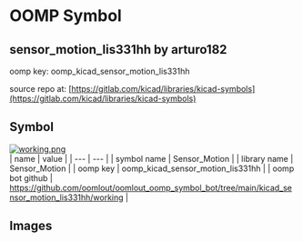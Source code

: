 # OOMP Symbol  
## sensor_motion_lis331hh  by arturo182  
  
oomp key: oomp_kicad_sensor_motion_lis331hh  
  
source repo at: [https://gitlab.com/kicad/libraries/kicad-symbols](https://gitlab.com/kicad/libraries/kicad-symbols)  
## Symbol  
  
[![working.png](working_600.png)](working.png)  
| name | value | 
| --- | --- | 
| symbol name | Sensor_Motion | 
| library name | Sensor_Motion | 
| oomp key | oomp_kicad_sensor_motion_lis331hh | 
| oomp bot github | https://github.com/oomlout/oomlout_oomp_symbol_bot/tree/main/kicad_sensor_motion_lis331hh/working | 
## Images  
